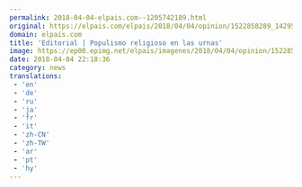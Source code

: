 ```yaml
---
permalink: 2018-04-04-elpais.com--1205742189.html
original: https://elpais.com/elpais/2018/04/04/opinion/1522858289_142954.html#?ref=rss&format=simple&link=link
domain: elpais.com
title: 'Editorial | Populismo religioso en las urnas'
image: https://ep00.epimg.net/elpais/imagenes/2018/04/04/opinion/1522858289_142954_1522858502_rrss_normal.jpg
date: 2018-04-04 22:18:36
category: news
translations: 
 - 'en'
 - 'de'
 - 'ru'
 - 'ja'
 - 'fr'
 - 'it'
 - 'zh-CN'
 - 'zh-TW'
 - 'ar'
 - 'pt'
 - 'hy'
---
```



